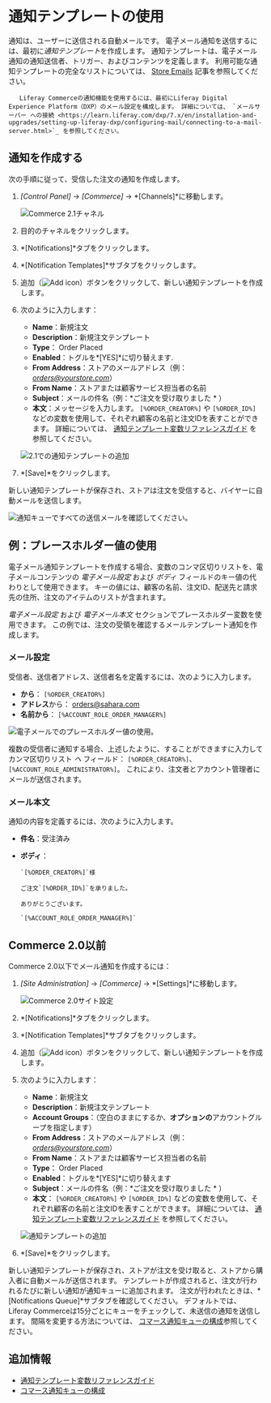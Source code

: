 # 通知テンプレートの使用

通知は、ユーザーに送信される自動メールです。 電子メール通知を送信するには、最初に*通知テンプレート*を作成します。 通知テンプレートは、電子メール通知の通知送信者、トリガー、およびコンテンツを定義します。 利用可能な通知テンプレートの完全なリストについては、 [Store Emails](./store-emails.md#notification-templates) 記事を参照してください。

``` note::
   Liferay Commerceの通知機能を使用するには、最初にLiferay Digital Experience Platform（DXP）のメール設定を構成します。 詳細については、 `メールサーバー への接続 <https://learn.liferay.com/dxp/7.x/en/installation-and-upgrades/setting-up-liferay-dxp/configuring-mail/connecting-to-a-mail-server.html>`_ を参照してください。
```

## 通知を作成する

次の手順に従って、受信した注文の通知を作成します。

1.  *[Control Panel]* → *[Commerce]* → *[Channels]*に移動します。

    ![Commerce 2.1チャネル](./using-notification-templates/images/03.png)

2.  目的のチャネルをクリックします。

3.  *[Notifications]*タブをクリックします。

4.  *[Notification Templates]*サブタブをクリックします。

5.  追加（![Add icon](../../images/icon-add.png)）ボタンをクリックして、新しい通知テンプレートを作成します。

6.  次のように入力します：

      - **Name**：新規注文
      - **Description**：新規注文テンプレート
      - **Type**： Order Placed
      - **Enabled**：トグルを*[YES]*に切り替えます.
      - **From Address**：ストアのメールアドレス（例： *<orders@yourstore.com>*）
      - **From Name**：ストアまたは顧客サービス担当者の名前
      - **Subject**：メールの件名（例：*ご注文を受け取りました * ）
      - **本文**：メッセージを入力します。 `[%ORDER_CREATOR%]` や `[%ORDER_ID%]` などの変数を使用して、それぞれ顧客の名前と注文IDを表すことができます。 詳細については、 [通知テンプレート変数リファレンスガイド](./notification-template-variables-reference-guide.md) を参照してください。

    ![2.1での通知テンプレートの追加](./using-notification-templates/images/02.png)

7.  *[Save]*をクリックします。

新しい通知テンプレートが保存され、ストアは注文を受信すると、バイヤーに自動メールを送信します。

![通知キューですべての送信メールを確認してください。](./using-notification-templates/images/05.png)

## 例：プレースホルダー値の使用

電子メール通知テンプレートを作成する場合、変数のコンマ区切りリストを、電子メールコンテンツの *電子メール設定* および *ボディ* フィールドのキー値の代わりとして使用できます。 キーの値には、顧客の名前、注文ID、配送先と請求先の住所、注文のアイテムのリストが含まれます。

*電子メール設定* および *電子メール本文* セクションでプレースホルダー変数を使用できます。 この例では、注文の受領を確認するメールテンプレート通知を作成します。

### メール設定

受信者、送信者アドレス、送信者名を定義するには、次のように入力します。

  - **から**： `[%ORDER_CREATOR%]`
  - **アドレス**から： <orders@sahara.com>
  - **名前から**： `[%ACCOUNT_ROLE_ORDER_MANAGER%]`

![電子メールでのプレースホルダー値の使用。](./using-notification-templates/images/06.png)

複数の受信者に通知する場合、上述したように、することができますに入力してカンマ区切りリスト *へ* フィールド： `[%ORDER_CREATOR%]`、`[%ACCOUNT_ROLE_ADMINISTRATOR%]`。 これにより、注文者とアカウント管理者にメールが送信されます。

### メール本文

通知の内容を定義するには、次のように入力します。

  - **件名**：受注済み

  - **ボディ**：
    
        `[%ORDER_CREATOR%]`様
        
        ご注文`[%ORDER_ID%]`を承りました。
        
        ありがとうございます。
        
        `[%ACCOUNT_ROLE_ORDER_MANAGER%]`

## Commerce 2.0以前

Commerce 2.0以下でメール通知を作成するには：

1.  *[Site Administration]* → *[Commerce]* → *[Settings]*に移動します。

    ![Commerce 2.0サイト設定](./using-notification-templates/images/04.png)

2.  *[Notifications]*タブをクリックします。

3.  *[Notification Templates]*サブタブをクリックします。

4.  追加（![Add icon](../../images/icon-add.png)）ボタンをクリックして、新しい通知テンプレートを作成します。

5.  次のように入力します：

      - **Name**：新規注文
      - **Description**：新規注文テンプレート
      - **Account Groups**：（空白のままにするか、**オプションの**アカウントグループを指定します）
      - **From Address**：ストアのメールアドレス（例： *<orders@yourstore.com>*）
      - **From Name**：ストアまたは顧客サービス担当者の名前
      - **Type**： Order Placed
      - **Enabled**：トグルを*[YES]*に切り替えます
      - **Subject**：メールの件名（例：*ご注文を受け取りました * ）
      - **本文**： `[%ORDER_CREATOR%]` や `[%ORDER_ID%]` などの変数を使用して、それぞれ顧客の名前と注文IDを表すことができます。 詳細については、 [通知テンプレート変数リファレンスガイド](./notification-template-variables-reference-guide.md) を参照してください。

    ![通知テンプレートの追加](./using-notification-templates/images/01.png)

6.  *[Save]*をクリックします。

新しい通知テンプレートが保存され、ストアが注文を受け取ると、ストアから購入者に自動メールが送信されます。 テンプレートが作成されると、注文が行われるたびに新しい通知が通知キューに追加されます。 注文が行われたときは、*[Notifications Queue]*サブタブを確認してください。 デフォルトでは、Liferay Commerceは15分ごとにキューをチェックして、未送信の通知を送信します。 間隔を変更する方法については、 [コマース通知キューの構成](./configuring-the-commerce-notification-queue.md)参照してください。

## 追加情報

  - [通知テンプレート変数リファレンスガイド](./notification-template-variables-reference-guide.md)
  - [コマース通知キューの構成](./configuring-the-commerce-notification-queue.md)
